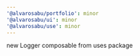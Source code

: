 ```yaml
---
'@alvarosabu/portfolio': minor
'@alvarosabu/ui': minor
'@alvarosabu/use': minor
---
```


new Logger composable from uses package
